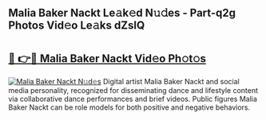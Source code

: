 ## Malia Baker Nackt Le𝚊k𝚎d N𝚞𝚍es - Part-q2g Photos Vid𝚎o Le𝚊ks dZslQ

# <h2><a href="http://fb9vkj.evod.top/?m=Malia+Baker+Nackt">🔗 👉🔴 Malia Baker Nackt Vid𝚎o Ph𝚘t𝚘s</a></h2>

[![Malia Baker Nackt N𝚞d𝚎s](https://i.imgur.com/8V9OHl7.gif)](http://fb9vkj.evod.top/?m=Malia+Baker+Nackt)
Digital artist Malia Baker Nackt and social media personality, recognized for disseminating dance and lifestyle content via collaborative dance performances and brief videos. Public figures Malia Baker Nackt can be role models for both positive and negative behaviors. 
